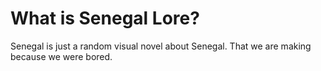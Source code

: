 # What is Senegal Lore?
Senegal is just a random visual novel about Senegal. That we are making because we were bored.

